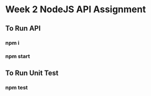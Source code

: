 # Week 2 NodeJS API Assignment

## To Run API

### npm i

### npm start

## To Run Unit Test

### npm test
